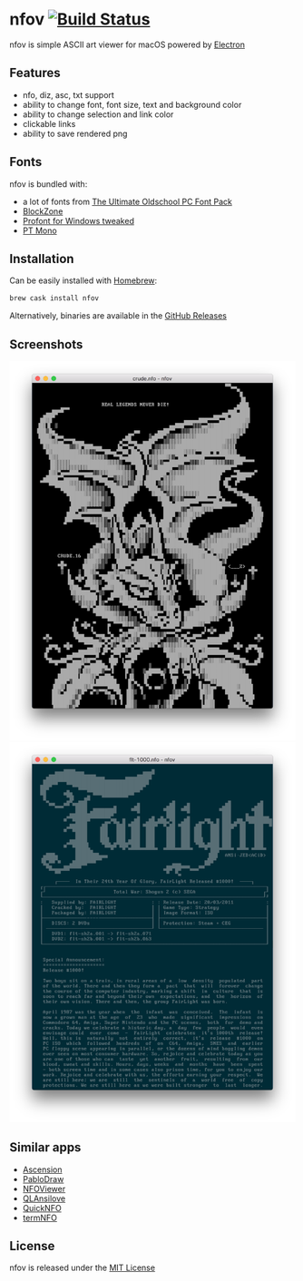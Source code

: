 # nfov [![Build Status](https://travis-ci.org/nrlquaker/nfov.svg?branch=master)](https://travis-ci.org/nrlquaker/nfov)

nfov is simple ASCII art viewer for macOS powered by [Electron](https://electron.atom.io)

## Features

- nfo, diz, asc, txt support
- ability to change font, font size, text and background color
- ability to change selection and link color
- clickable links
- ability to save rendered png

## Fonts

nfov is bundled with:

- a lot of fonts from [The Ultimate Oldschool PC Font Pack](http://int10h.org/oldschool-pc-fonts)
- [BlockZone](https://github.com/ansilove/BlockZone)
- [Profont for Windows tweaked](http://tobiasjung.name/profont)
- [PT Mono](https://fonts.google.com/specimen/PT+Mono)

## Installation

Can be easily installed with [Homebrew](http://brew.sh):

```sh
brew cask install nfov
```

Alternatively, binaries are available in the [GitHub Releases](https://github.com/nrlquaker/nfov/releases)

## Screenshots

![nfov screenshot](./screenshots/crude.nfo.png)
![nfov screenshot](./screenshots/flt-1000.nfo.png)

## Similar apps

- [Ascension](https://github.com/ansilove/Ascension)
- [PabloDraw](http://picoe.ca/products/pablodraw)
- [NFOViewer](http://blockart.sourceforge.net)
- [QLAnsilove](https://github.com/ansilove/QLAnsilove)
- [QuickNFO](https://github.com/planbnet/QuickNFO)
- [termNFO](https://github.com/phracker/termNFO)

## License

nfov is released under the [MIT License](https://github.com/nrlquaker/nfov/blob/master/LICENSE)
